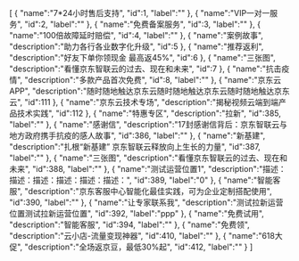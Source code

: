 [
	{
		"name":"7*24小时售后支持",
		"id":1,
		"label":""
	},
	{
		"name":"VIP一对一服务",
		"id":2,
		"label":""
	},
	{
		"name":"免费备案服务",
		"id":3,
		"label":""
	},
	{
		"name":"100倍故障延时赔偿",
		"id":4,
		"label":""
	},
	{
		"name":"案例故事",
		"description":"助力各行各业数字化升级",
		"id":5
	},
	{
		"name":"推荐返利",
		"description":"好友下单你领现金 最高返45%",
		"id":6
	},
	{
		"name":"三张图",
		"description":"看懂京东智联云的过去、现在和未来",
		"id":7
	},
	{
		"name":"抗击疫情",
		"description":"多款产品首次免费",
		"id":8,
		"label":""
	},
	{
		"name":"京东云APP",
		"description":"随时随地触达京东云随时随地触达京东云随时随地触达京东云",
		"id":111
	},
	{
		"name":"京东云技术专场",
		"description":"揭秘视频云端到端产品技术实践",
		"id":112
	},
	{
		"name":"特惠专区",
		"description":"拉新",
		"id":385,
		"label":""
	},
	{
		"name":"感谢信",
		"description":"17封感谢信背后：京东智联云与地方政府携手抗疫的感人故事",
		"id":386,
		"label":""
	},
	{
		"name":"新基建",
		"description":"扎根“新基建”  京东智联云释放向上生长的力量",
		"id":387,
		"label":""
	},
	{
		"name":"三张图",
		"description":"看懂京东智联云的过去、现在和未来",
		"id":388,
		"label":""
	},
	{
		"name":"测试运营位置1",
		"description":"描述：描述：描述：描述：描述：描述：",
		"id":389,
		"label":"0"
	},
	{
		"name":"智能客服",
		"description":"京东客服中心智能化最佳实践，可为企业定制搭配使用",
		"id":390,
		"label":""
	},
	{
		"name":"让专家联系我",
		"description":"测试拉新运营位置测试拉新运营位置",
		"id":392,
		"label":"ppp"
	},
	{
		"name":"免费试用",
		"description":"智能客服",
		"id":394,
		"label":""
	},
	{
		"name":"免费领",
		"description":"云小店-流量变现神器",
		"id":410,
		"label":""
	},
	{
		"name":"618大促",
		"description":"全场返京豆，最低30%起",
		"id":412,
		"label":""
	}
]